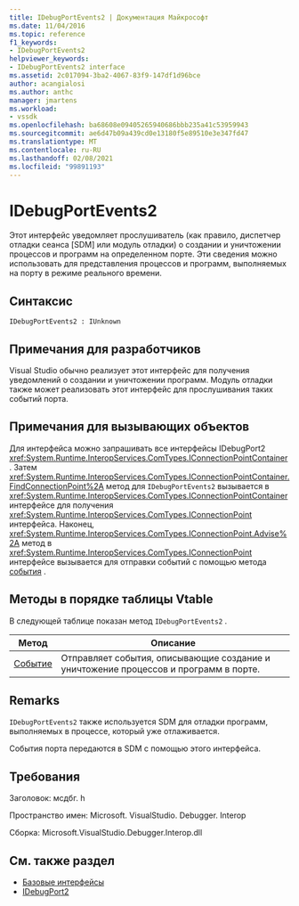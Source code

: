 ```yaml
---
title: IDebugPortEvents2 | Документация Майкрософт
ms.date: 11/04/2016
ms.topic: reference
f1_keywords:
- IDebugPortEvents2
helpviewer_keywords:
- IDebugPortEvents2 interface
ms.assetid: 2c017094-3ba2-4067-83f9-147df1d96bce
author: acangialosi
ms.author: anthc
manager: jmartens
ms.workload:
- vssdk
ms.openlocfilehash: ba68608e09405265940686bbb235a41c53959943
ms.sourcegitcommit: ae6d47b09a439cd0e13180f5e89510e3e347fd47
ms.translationtype: MT
ms.contentlocale: ru-RU
ms.lasthandoff: 02/08/2021
ms.locfileid: "99891193"
---
```

# <a name="idebugportevents2"></a>IDebugPortEvents2
Этот интерфейс уведомляет прослушиватель (как правило, диспетчер отладки сеанса [SDM] или модуль отладки) о создании и уничтожении процессов и программ на определенном порте. Эти сведения можно использовать для представления процессов и программ, выполняемых на порту в режиме реального времени.

## <a name="syntax"></a>Синтаксис

```
IDebugPortEvents2 : IUnknown
```

## <a name="notes-for-implementers"></a>Примечания для разработчиков
 Visual Studio обычно реализует этот интерфейс для получения уведомлений о создании и уничтожении программ. Модуль отладки также может реализовать этот интерфейс для прослушивания таких событий порта.

## <a name="notes-for-callers"></a>Примечания для вызывающих объектов
 Для [](../../../extensibility/debugger/reference/idebugport2.md) интерфейса можно запрашивать все интерфейсы IDebugPort2 <xref:System.Runtime.InteropServices.ComTypes.IConnectionPointContainer> . Затем <xref:System.Runtime.InteropServices.ComTypes.IConnectionPointContainer.FindConnectionPoint%2A> метод для `IDebugPortEvents2` вызывается в <xref:System.Runtime.InteropServices.ComTypes.IConnectionPointContainer> интерфейсе для получения <xref:System.Runtime.InteropServices.ComTypes.IConnectionPoint> интерфейса. Наконец, <xref:System.Runtime.InteropServices.ComTypes.IConnectionPoint.Advise%2A> метод в <xref:System.Runtime.InteropServices.ComTypes.IConnectionPoint> интерфейсе вызывается для отправки событий с помощью метода [события](../../../extensibility/debugger/reference/idebugportevents2-event.md) .

## <a name="methods-in-vtable-order"></a>Методы в порядке таблицы Vtable
 В следующей таблице показан метод `IDebugPortEvents2` .

|Метод|Описание|
|------------|-----------------|
|[Событие](../../../extensibility/debugger/reference/idebugportevents2-event.md)|Отправляет события, описывающие создание и уничтожение процессов и программ в порте.|

## <a name="remarks"></a>Remarks
 `IDebugPortEvents2` также используется SDM для отладки программ, выполняемых в процессе, который уже отлаживается.

 События порта передаются в SDM с помощью этого интерфейса.

## <a name="requirements"></a>Требования
 Заголовок: мсдбг. h

 Пространство имен: Microsoft. VisualStudio. Debugger. Interop

 Сборка: Microsoft.VisualStudio.Debugger.Interop.dll

## <a name="see-also"></a>См. также раздел
- [Базовые интерфейсы](../../../extensibility/debugger/reference/core-interfaces.md)
- [IDebugPort2](../../../extensibility/debugger/reference/idebugport2.md)
